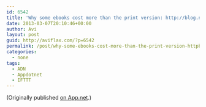 ```yaml
---
id: 6542
title: 'Why some ebooks cost more than the print version: http://blog.nathanbransford.com/2011/03/why-some-e-books-cost-more-than.html #tw #fb'
date: 2013-03-07T20:10:46+00:00
author: Avi
layout: post
guid: http://aviflax.com/?p=6542
permalink: /post/why-some-ebooks-cost-more-than-the-print-version-httpblog-nathanbransford-com201103why-some-e-books-cost-more-than-html-tw-fb/
categories:
  - none
tags:
  - ADN
  - Appdotnet
  - IFTTT
---
```

(Originally published [on App.net](http://alpha.app.net/aviflax/post/3624715).)